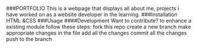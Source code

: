 ###PORTFOLIO
This is a webpage that displays all about me, projects i have worked on as a website developer in the learning.
###Installation
HTML &CSS
###Usage
####Development
Want to contribute? to enhance a existing module follow these steps:
fork this repo
create a new branch
make appropriate changes in the file
add all the changes
commit all the changes
push to the branch





